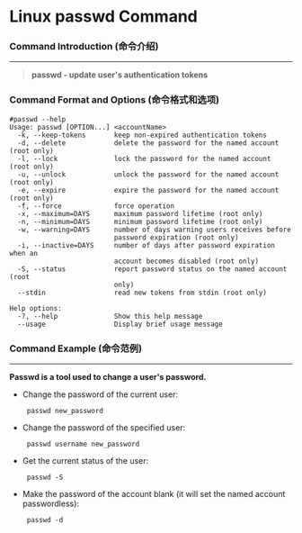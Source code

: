 # Linux passwd Command
### Command Introduction (命令介绍)
-------------------
> **passwd - update user's authentication tokens**

### Command Format and Options (命令格式和选项)
```
#passwd --help
Usage: passwd [OPTION...] <accountName>
  -k, --keep-tokens       keep non-expired authentication tokens
  -d, --delete            delete the password for the named account (root only)
  -l, --lock              lock the password for the named account (root only)
  -u, --unlock            unlock the password for the named account (root only)
  -e, --expire            expire the password for the named account (root only)
  -f, --force             force operation
  -x, --maximum=DAYS      maximum password lifetime (root only)
  -n, --minimum=DAYS      minimum password lifetime (root only)
  -w, --warning=DAYS      number of days warning users receives before
                          password expiration (root only)
  -i, --inactive=DAYS     number of days after password expiration when an
                          account becomes disabled (root only)
  -S, --status            report password status on the named account (root
                          only)
  --stdin                 read new tokens from stdin (root only)

Help options:
  -?, --help              Show this help message
  --usage                 Display brief usage message
```
### Command Example (命令范例)
-------------------
**Passwd is a tool used to change a user's password.**

- Change the password of the current user:

  ` passwd new_password`

- Change the password of the specified user:

  ` passwd username new_password`

- Get the current status of the user:

  ` passwd -S`

- Make the password of the account blank (it will set the named account passwordless):

  ` passwd -d`
